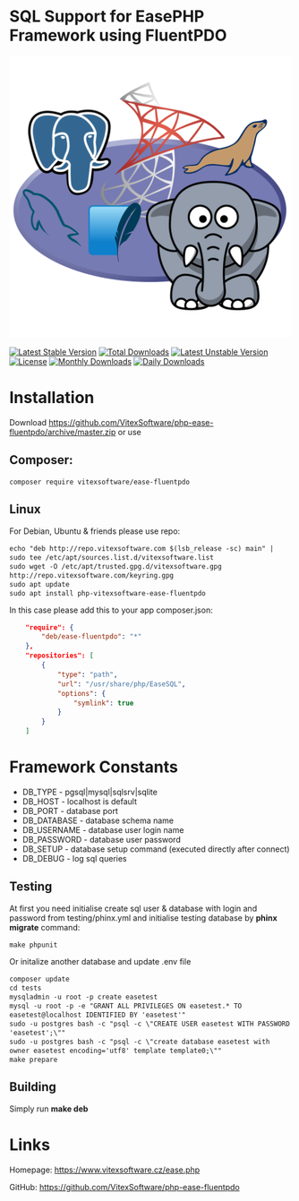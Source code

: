 SQL Support for EasePHP Framework using FluentPDO
=================================================

![Project logo](php-ease-fluentpdo.svg?raw=true)

[![Latest Stable Version](https://poser.pugx.org/vitexsoftware/ease-fluentpdo/version)](https://packagist.org/packages/vitexsoftware/ease-fluentpdo)
[![Total Downloads](https://poser.pugx.org/vitexsoftware/ease-fluentpdo/downloads)](https://packagist.org/packages/vitexsoftware/ease-fluentpdo)
[![Latest Unstable Version](https://poser.pugx.org/vitexsoftware/ease-fluentpdo/v/unstable)](//packagist.org/packages/vitexsoftware/ease-fluentpdo)
[![License](https://poser.pugx.org/vitexsoftware/ease-fluentpdo/license)](https://packagist.org/packages/vitexsoftware/ease-fluentpdo)
[![Monthly Downloads](https://poser.pugx.org/vitexsoftware/ease-fluentpdo/d/monthly)](https://packagist.org/packages/vitexsoftware/ease-fluentpdo)
[![Daily Downloads](https://poser.pugx.org/vitexsoftware/ease-fluentpdo/d/daily)](https://packagist.org/packages/vitexsoftware/ease-fluentpdo)


Installation
============

Download https://github.com/VitexSoftware/php-ease-fluentpdo/archive/master.zip or use

Composer:
---------
    composer require vitexsoftware/ease-fluentpdo

Linux
-----

For Debian, Ubuntu & friends please use repo:

```
echo "deb http://repo.vitexsoftware.com $(lsb_release -sc) main" | sudo tee /etc/apt/sources.list.d/vitexsoftware.list
sudo wget -O /etc/apt/trusted.gpg.d/vitexsoftware.gpg http://repo.vitexsoftware.com/keyring.gpg
sudo apt update
sudo apt install php-vitexsoftware-ease-fluentpdo
```

In this case please add this to your app composer.json:

```json
    "require": {
        "deb/ease-fluentpdo": "*"
    },
    "repositories": [
        {
            "type": "path",
            "url": "/usr/share/php/EaseSQL",
            "options": {
                "symlink": true
            }
        }
    ]
```


Framework Constants
===================

  * DB_TYPE      - pgsql|mysql|sqlsrv|sqlite
  * DB_HOST      - localhost is default 
  * DB_PORT      - database port 
  * DB_DATABASE  - database schema name
  * DB_USERNAME  - database user login name
  * DB_PASSWORD  - database user password
  * DB_SETUP     - database setup command (executed directly after connect)
  * DB_DEBUG     - log sql queries

Testing
-------

At first you need initialise create sql user & database with login and password 
from testing/phinx.yml and initialise testing database by **phinx migrate** 
command:

```shell
make phpunit
```

Or initalize another database and update .env file

```
composer update
cd tests
mysqladmin -u root -p create easetest
mysql -u root -p -e "GRANT ALL PRIVILEGES ON easetest.* TO easetest@localhost IDENTIFIED BY 'easetest'"
sudo -u postgres bash -c "psql -c \"CREATE USER easetest WITH PASSWORD 'easetest';\""
sudo -u postgres bash -c "psql -c \"create database easetest with owner easetest encoding='utf8' template template0;\""
make prepare
```

Building
--------

Simply run **make deb**

Links
=====

Homepage: https://www.vitexsoftware.cz/ease.php

GitHub: https://github.com/VitexSoftware/php-ease-fluentpdo
